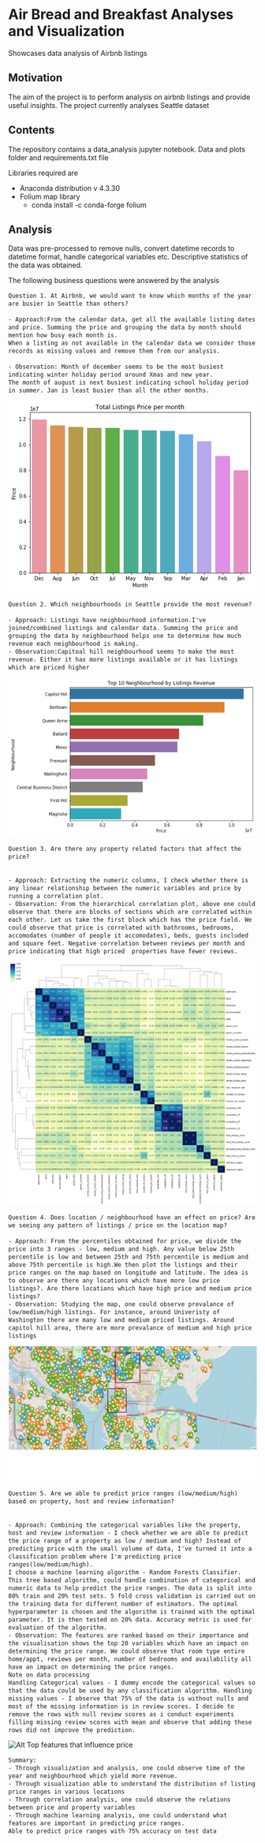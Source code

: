 # Air Bread and Breakfast Analyses and Visualization
Showcases data analysis of Airbnb listings


## Motivation
The aim of the project is to perform analysis on airbnb listings and provide useful insights.
The project currently analyses Seattle dataset

## Contents
The repository contains a data_analysis jupyter notebook. Data and plots folder and requirements.txt file


Libraries required are
- Anaconda distribution v 4.3.30
- Folium map library
	- conda install -c conda-forge folium


## Analysis

Data was pre-processed to remove nulls, convert datetime records to datetime format, handle categorical variables etc.
Descriptive statistics of the data was obtained.

The following business questions were answered by the analysis


```
Question 1. At Airbnb, we would want to know which months of the year are busier in Seattle than others?

- Approach:From the calendar data, get all the available listing dates and price. Summing the price and grouping the data by month should mention how busy each month is.
When a listing as not available in the calendar data we consider those records as missing values and remove them from our analysis.

- Observation: Month of december seems to be the most busiest indicating winter holiday period around Xmas and new year. 
The month of august is next busiest indicating school holiday period in summer. Jan is least busier than all the other months.
```
![Alt Total_Listings_Price_per_month](Plots/Total_Listings_Price_per_month.png)


```		
Question 2. Which neighbourhoods in Seattle provide the most revenue?

- Approach: Listings have neighbourhood information.I've joined/combined listings and calendar data. Summing the price and grouping the data by neighbourhood helps one to determine how much revenue each neighbourhood is making.
- Observation:Capitoal hill neighbourhood seems to make the most revenue. Either it has more listings available or it has listings which are priced higher

```
![Alt Top_10_neighbourhood_by_listings_revenue](plots/Top_10_neighbourhood_by_listings_revenue.png)

```
Question 3. Are there any property related factors that affect the price?


- Approach: Extracting the numeric columns, I check whether there is any linear relationship between the numeric variables and price by running a correlation plot.
- Observation: From the hierarchical correlation plot, above one could observe that there are blocks of sections which are correlated within each other. Let us take the first block which has the price field. We could observe that price is correlated with bathrooms, bedrooms, accomodates (number of people it accomodates), beds, guests included and square feet. Negative correlation between reviews per month and price indicating that high priced  properties have fewer reviews.
```
![Alt Correlation plot Price and property Variables](plots/Corr_plot_Price_and_Property_Variables.png)

```
Question 4. Does location / neighbourhood have an effect on price? Are we seeing any pattern of listings / price on the location map?

- Approach: From the percentiles obtained for price, we divide the price into 3 ranges - low, medium and high. Any value below 25th percentile is low and between 25th and 75th percentile is medium and above 75th percentile is high.We then plot the listings and their price ranges on the map based on longitude and latitude. The idea is to observe are there any locations which have more low price listings?. Are there locations which have high price and medium price listings?
- Observation: Studying the map, one could observe prevalance of low/medium/high listings. For instance, around Univeristy of Washington there are many low and medium priced listings. Around capitol hill area, there are more prevalance of medium and high price listings

```
![Alt Seattle location and Price Ranges](plots/Seattle_Price_on_Map1.png)

```
Question 5. Are we able to predict price ranges (low/medium/high) based on property, host and review information?


- Approach: Combining the categorical variables like the property, host and review information - I check whether we are able to predict the price range of a property as low / medium and high? Instead of predicting price with the small volume of data, I've turned it into a classification problem where I'm predicting price ranges(low/medium/high). 
I choose a machine learning algorithm - Random Forests Classifier. This tree based algorithm, could handle combination of categorical and numeric data to help predict the price ranges. The data is split into 80% train and 20% test sets. 5 fold cross validation is carried out on the training data for different number of estimators. The optimal hyperparameter is chosen and the algorithm is trained with the optimal parameter. It is then tested on 20% data. Accuracy metric is used for evaluation of the algorithm.
- Observation: The features are ranked based on their importance and the visualisation shows the top 20 variables which have an impact on determining the price range. We could observe that room type entire home/appt, reviews per month, number of bedrooms and availability all have an impact on determining the price ranges.
Note on data processing
Handling Categorical values - I dummy encode the categorical values so that the data could be used by any classification algorithm. Handling missing values - I observe that 75% of the data is without nulls and most of the missing information is in review scores. I decide to remove the rows with null review scores as i conduct experiments filling missing review scores with mean and observe that adding these rows did not improve the prediction.

```
![Alt Top features that influence price](/plots/Top_20_features_price_ranges.png)
```
Summary:
- Through visualization and analysis, one could observe time of the year and neighbourhood which yield more revenue.
- Through visualization able to understand the distribution of listing price ranges in various locations
- Through correlation analysis, one could observe the relations between price and property variables
- Through machine learning analysis, one could understand what features are important in predicting price ranges. 
Able to predict price ranges with 75% accuracy on test data
```
